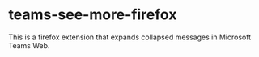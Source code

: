 # teams-see-more-firefox
This is a firefox extension that expands collapsed messages in Microsoft Teams Web.
